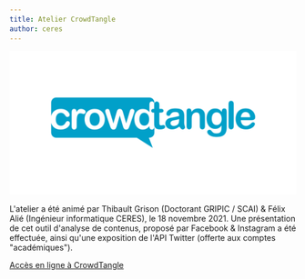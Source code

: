 ```yaml
---
title: Atelier CrowdTangle
author: ceres
---
```


![](crowdtangle.png)

L'atelier a été animé par Thibault Grison (Doctorant GRIPIC / SCAI) & Félix Alié (Ingénieur informatique CERES), le 18 novembre 2021. Une présentation de cet outil d'analyse de contenus, proposé par Facebook & Instagram a été effectuée, ainsi qu'une exposition de l'API Twitter (offerte aux comptes "académiques").

[Accès en ligne à CrowdTangle](https://www.crowdtangle.com/)